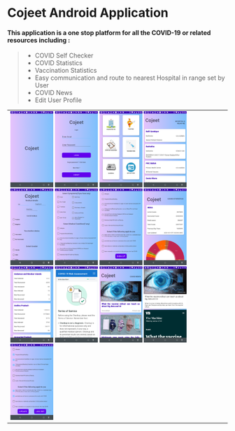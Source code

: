 # Cojeet Android Application

#### This application is a one stop platform for all the COVID-19 or related resources including :
> - COVID Self Checker
> - COVID Statistics
> - Vaccination Statistics
> - Easy communication and route to nearest Hospital in range set by User
> - COVID News
> - Edit User Profile

<table>
  <tr>
    <td>
      <img src="/assets/images/1.png.png" width=20% height=20%>
      <img src="/assets/images/2.png.png" width=20% height=20%>
       <img src="/assets/images/6.png.png" width=20% height=20%>
       <img src="/assets/images/7.png.png" width=20% height=20%>
       <img src="/assets/images/8.png.png" width=20% height=20%>
       <img src="/assets/images/9.png.png" width=20% height=20%>
       <img src="/assets/images/10.png.png" width=20% height=20%>
       <img src="/assets/images/11.png.png" width=20% height=20%>
       <img src="/assets/images/12.png.png" width=20% height=20%>
       <img src="/assets/images/13.png.png" width=20% height=20%>
       <img src="/assets/images/14.png.png" width=20% height=20%>
       <img src="/assets/images/15.png.png" width=20% height=20%>
       <img src="/assets/images/5.png.png" width=20% height=20%>
    </td>

  </tr>
</table> 


